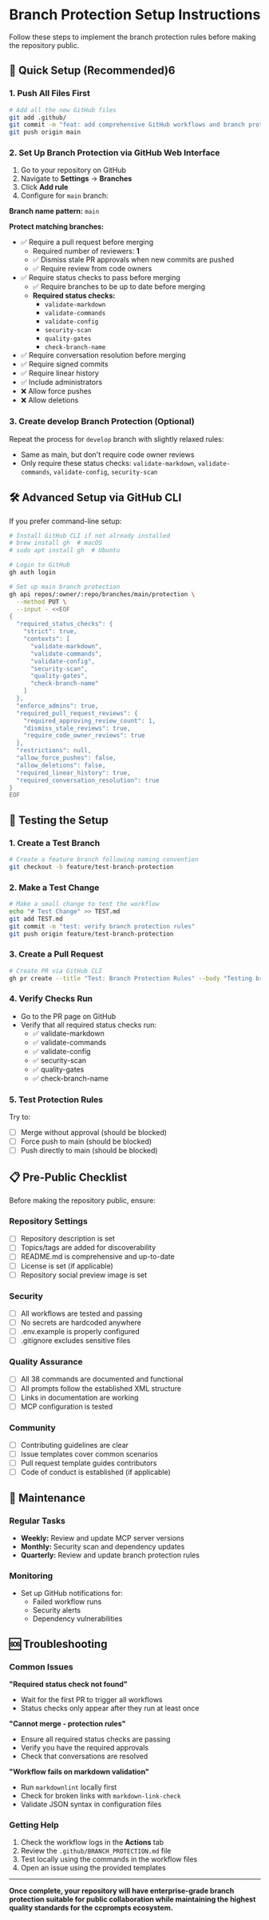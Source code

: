 # Branch Protection Setup Instructions

Follow these steps to implement the branch protection rules before making the repository public.

## 🚀 Quick Setup (Recommended)6

### 1. Push All Files First

```bash
# Add all the new GitHub files
git add .github/
git commit -m "feat: add comprehensive GitHub workflows and branch protection setup"
git push origin main
```

### 2. Set Up Branch Protection via GitHub Web Interface

1. Go to your repository on GitHub
2. Navigate to **Settings** → **Branches**
3. Click **Add rule**
4. Configure for `main` branch:

**Branch name pattern:** `main`

**Protect matching branches:**

- ✅ Require a pull request before merging
  - Required number of reviewers: **1**
  - ✅ Dismiss stale PR approvals when new commits are pushed
  - ✅ Require review from code owners
- ✅ Require status checks to pass before merging
  - ✅ Require branches to be up to date before merging
  - **Required status checks:**
    - `validate-markdown`
    - `validate-commands`
    - `validate-config`
    - `security-scan`
    - `quality-gates`
    - `check-branch-name`
- ✅ Require conversation resolution before merging
- ✅ Require signed commits
- ✅ Require linear history
- ✅ Include administrators
- ❌ Allow force pushes
- ❌ Allow deletions

### 3. Create develop Branch Protection (Optional)

Repeat the process for `develop` branch with slightly relaxed rules:

- Same as main, but don't require code owner reviews
- Only require these status checks: `validate-markdown`, `validate-commands`, `validate-config`, `security-scan`

## 🛠️ Advanced Setup via GitHub CLI

If you prefer command-line setup:

```bash
# Install GitHub CLI if not already installed
# brew install gh  # macOS
# sudo apt install gh  # Ubuntu

# Login to GitHub
gh auth login

# Set up main branch protection
gh api repos/:owner/:repo/branches/main/protection \
  --method PUT \
  --input - <<EOF
{
  "required_status_checks": {
    "strict": true,
    "contexts": [
      "validate-markdown",
      "validate-commands",
      "validate-config",
      "security-scan",
      "quality-gates",
      "check-branch-name"
    ]
  },
  "enforce_admins": true,
  "required_pull_request_reviews": {
    "required_approving_review_count": 1,
    "dismiss_stale_reviews": true,
    "require_code_owner_reviews": true
  },
  "restrictions": null,
  "allow_force_pushes": false,
  "allow_deletions": false,
  "required_linear_history": true,
  "required_conversation_resolution": true
}
EOF
```

## 🧪 Testing the Setup

### 1. Create a Test Branch

```bash
# Create a feature branch following naming convention
git checkout -b feature/test-branch-protection
```

### 2. Make a Test Change

```bash
# Make a small change to test the workflow
echo "# Test Change" >> TEST.md
git add TEST.md
git commit -m "test: verify branch protection rules"
git push origin feature/test-branch-protection
```

### 3. Create a Pull Request

```bash
# Create PR via GitHub CLI
gh pr create --title "Test: Branch Protection Rules" --body "Testing branch protection setup"
```

### 4. Verify Checks Run

- Go to the PR page on GitHub
- Verify that all required status checks run:
  - ✅ validate-markdown
  - ✅ validate-commands
  - ✅ validate-config
  - ✅ security-scan
  - ✅ quality-gates
  - ✅ check-branch-name

### 5. Test Protection Rules

Try to:

- [ ] Merge without approval (should be blocked)
- [ ] Force push to main (should be blocked)
- [ ] Push directly to main (should be blocked)

## 📋 Pre-Public Checklist

Before making the repository public, ensure:

### Repository Settings

- [ ] Repository description is set
- [ ] Topics/tags are added for discoverability
- [ ] README.md is comprehensive and up-to-date
- [ ] License is set (if applicable)
- [ ] Repository social preview image is set

### Security

- [ ] All workflows are tested and passing
- [ ] No secrets are hardcoded anywhere
- [ ] .env.example is properly configured
- [ ] .gitignore excludes sensitive files

### Quality Assurance

- [ ] All 38 commands are documented and functional
- [ ] All prompts follow the established XML structure
- [ ] Links in documentation are working
- [ ] MCP configuration is tested

### Community

- [ ] Contributing guidelines are clear
- [ ] Issue templates cover common scenarios
- [ ] Pull request template guides contributors
- [ ] Code of conduct is established (if applicable)

## 🔧 Maintenance

### Regular Tasks

- **Weekly:** Review and update MCP server versions
- **Monthly:** Security scan and dependency updates
- **Quarterly:** Review and update branch protection rules

### Monitoring

- Set up GitHub notifications for:
  - Failed workflow runs
  - Security alerts
  - Dependency vulnerabilities

## 🆘 Troubleshooting

### Common Issues

**"Required status check not found"**

- Wait for the first PR to trigger all workflows
- Status checks only appear after they run at least once

**"Cannot merge - protection rules"**

- Ensure all required status checks are passing
- Verify you have the required approvals
- Check that conversations are resolved

**"Workflow fails on markdown validation"**

- Run `markdownlint` locally first
- Check for broken links with `markdown-link-check`
- Validate JSON syntax in configuration files

### Getting Help

1. Check the workflow logs in the **Actions** tab
2. Review the `.github/BRANCH_PROTECTION.md` file
3. Test locally using the commands in the workflow files
4. Open an issue using the provided templates

---

**Once complete, your repository will have enterprise-grade branch protection suitable for public collaboration while maintaining the highest quality standards for the ccprompts ecosystem.**
